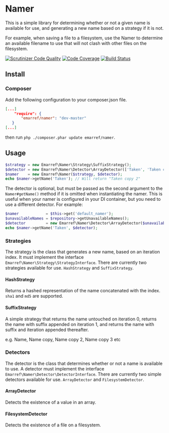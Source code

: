 # Namer

This is a simple library for determining whether or not a given name is available for use, and generating a new name based on a strategy if it is not.

For example, when saving a file to a filesystem, use the Namer to determine an available filename to use that will not clash with other files on the filesystem.

[![Scrutinizer Code Quality](https://scrutinizer-ci.com/g/emarref/namer/badges/quality-score.png?s=7f4132867598fcfe59d6f7671347fdcd44d625a3)](https://scrutinizer-ci.com/g/emarref/namer/)
[![Code Coverage](https://scrutinizer-ci.com/g/emarref/namer/badges/coverage.png?s=2ac1119564679c48662b1c18af78e078c354b8ab)](https://scrutinizer-ci.com/g/emarref/namer/)
[![Build Status](https://travis-ci.org/emarref/namer.svg)](https://travis-ci.org/emarref/namer)

## Install

### Composer

Add the following configuration to your composer.json file.

```json
[...]
    "require": {
       "emarref/namer": "dev-master"
   }
[...]
```

then run `php ./composer.phar update emarref/namer`.

## Usage

```php
$strategy = new Emarref\Namer\Strategy\SuffixStrategy();
$detector = new Emarref\Namer\Detector\ArrayDetector(['Taken', 'Taken copy']);
$namer    = new Emarref\Namer($strategy, $detector);
echo $namer->getName('Taken'); // Will return "Taken copy 2"
```

The detector is optional, but must be passed as the second argument to the `Namer#getName()` method if it is omitted when instantiating the namer. This is useful when your namer is configured in your DI container, but you need to use a different detector. For example:

```php
$namer            = $this->get('default_namer');
$unavailableNames = $repository->getUnavailableNames();
$detector         = new Emarref\Namer\Detector\ArrayDetector($unavailableNames);
echo $namer->getName('Taken', $detector);
```

### Strategies

The strategy is the class that generates a new name, based on an iteration index. It must implement the interface `Emarref\Namer\Strategy\StrategyInterface`. There are currently two strategies available for use. `HashStrategy` and `SuffixStrategy`.

#### HashStrategy

Returns a hashed representation of the name concatenated with the index. `sha1` and `md5` are supported.

#### SuffixStrategy

A simple strategy that returns the name untouched on iteration 0, returns the name with suffix appended on iteration
1, and returns the name with suffix and iteration appended thereafter.

e.g. Name, Name copy, Name copy 2, Name copy 3 etc

### Detectors

The detector is the class that determines whether or not a name is available to use. A detector must implement the interface `Emarref\Namer\Detector\DetectorInterface`. There are currently two simple detectors available for use. `ArrayDetector` and `FilesystemDetector`.

#### ArrayDetector

Detects the existence of a value in an array.

#### FilesystemDetector

Detects the existence of a file on a filesystem.
